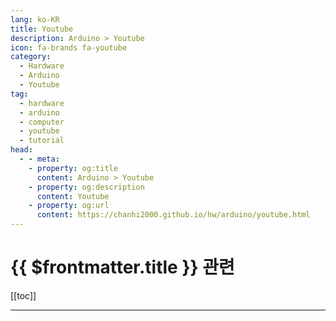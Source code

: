 ```yaml
---
lang: ko-KR
title: Youtube
description: Arduino > Youtube
icon: fa-brands fa-youtube
category:
  - Hardware
  - Arduino
  - Youtube 
tag: 
  - hardware
  - arduino
  - computer
  - youtube
  - tutorial
head:
  - - meta:
    - property: og:title
      content: Arduino > Youtube
    - property: og:description
      content: Youtube
    - property: og:url
      content: https://chanhi2000.github.io/hw/arduino/youtube.html
---
```


# {{ $frontmatter.title }} 관련

[[toc]]

---

<MyYouTubeItems jsonName="yu-greatscottlab" /><!-- GreatScott! -->
<MyYouTubeItems jsonName="yu-upir_upir" /><!-- upir -->

<TagLinks />